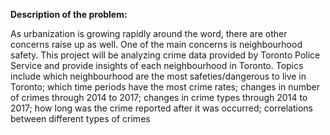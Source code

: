 **Description of the problem:**

As urbanization is growing rapidly around the word, there are other concerns raise up as well. One of the main concerns is neighbourhood safety. This project will be analyzing crime data provided by Toronto Police Service and provide insights of each neighbourhood in Toronto. Topics include which neighbourhood are the most safeties/dangerous to live in Toronto; which time periods have the most crime rates; changes in number of crimes through 2014 to 2017; changes in crime types through 2014 to 2017; how long was the crime reported after it was occurred; correlations between different types of crimes
